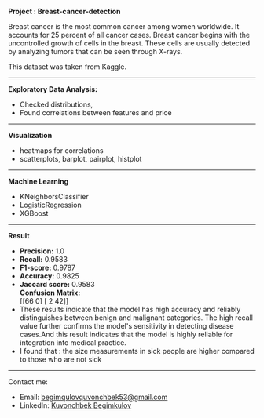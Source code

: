 
**Project : Breast-cancer-detection**

Breast cancer is the most common cancer among women worldwide. It accounts for 25 percent of all cancer cases. Breast cancer begins with the uncontrolled growth of cells in the breast. These cells are usually detected by analyzing tumors that can be seen through X-rays.

This dataset was taken from Kaggle.

---

**Exploratory Data Analysis:**
- Checked distributions,
- Found correlations between features and price

---

**Visualization**
- heatmaps for correlations
- scatterplots, barplot, pairplot, histplot

---

**Machine Learning**
- KNeighborsClassifier
- LogisticRegression
- XGBoost
  
---

**Result**
- **Precision:** 1.0  
- **Recall:** 0.9583  
- **F1-score:** 0.9787  
- **Accuracy:** 0.9825  
- **Jaccard score:** 0.9583  
**Confusion Matrix:**  
[[66 0]
[ 2 42]]
- These results indicate that the model has high accuracy and reliably distinguishes between benign and malignant categories. The high recall value further confirms the model's sensitivity in detecting disease cases.And this result indicates that the model is highly reliable for integration into medical practice.
- I found that : the size measurements in sick people are higher compared to those who are not sick

---


Contact me:  
- Email: begimqulovquvonchbek53@gmail.com  
- LinkedIn: [Kuvonchbek Begimkulov](https://linkedin.com/in/kuvonchbek-begimkulov)
